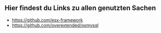 ## Hier findest du Links zu allen genutzten Sachen
- https://github.com/esx-framework
- https://github.com/overextended/oxmysql
